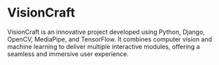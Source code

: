 # VisionCraft
VisionCraft is an innovative project developed using Python, Django, OpenCV, MediaPipe, and TensorFlow. It combines computer vision and machine learning to deliver multiple interactive modules, offering a seamless and immersive user experience.
